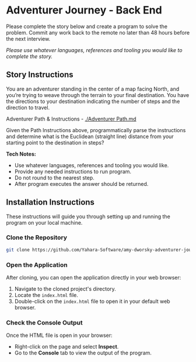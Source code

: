 # Adventurer Journey - Back End

Please complete the story below and create a program to solve the problem. Commit any work back to the remote no later than 48 hours before the next interview.

_Please use whatever languages, references and tooling you would like to complete the story._

## Story Instructions

You are an adventurer standing in the center of a map facing North, and you’re trying to weave through the terrain to your final destination. You have the directions to your destination indicating the number of steps and the direction to travel.

Adventurer Path & Instructions - [./Adventurer Path.md](./Adventurer%20Path.md)

Given the Path Instructions above, programmatically parse the instructions and determine what is the Euclidean (straight line) distance from your starting point to the destination in steps?

**Tech Notes:**

-   Use whatever languages, references and tooling you would like.
-   Provide any needed instructions to run program.
-   Do not round to the nearest step.
-   After program executes the answer should be returned.

## Installation Instructions

These instructions will guide you through setting up and running the program on your local machine.

### Clone the Repository

```bash
git clone https://github.com/Yahara-Software/amy-dworsky-adventurer-journey-be.git
```

### Open the Application

After cloning, you can open the application directly in your web browser:

1. Navigate to the cloned project's directory.
2. Locate the `index.html` file.
3. Double-click on the `index.html` file to open it in your default web browser.

### Check the Console Output

Once the HTML file is open in your browser:

-   Right-click on the page and select **Inspect**.
-   Go to the **Console** tab to view the output of the program.
